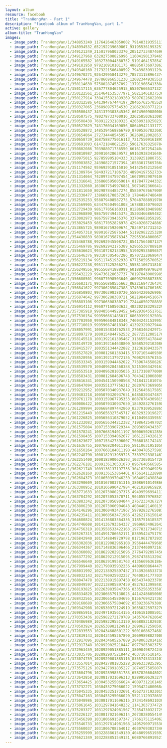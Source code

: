 ```yaml
---
layout: album
resource: facebook
title: "TranHongVan - Part 1"
description: "facebook album of TranHongVan, part 1."
active: gallery
album-title: "TranHongVan"
images:
  - image_path: TranHongVan/1/348853249_1176426463050002_7914831935511173621_n.jpg
  - image_path: TranHongVan/1/348994532_652192239689867_931955361993251523_n.jpg
  - image_path: TranHongVan/1/349121249_215017968023370_2051273340746968041_n.jpg
  - image_path: TranHongVan/1/349127968_632027508826996_1160419013794652663_n.jpg
  - image_path: TranHongVan/1/349165582_1032730044380752_5191464157854761773_n.jpg
  - image_path: TranHongVan/1/349181950_979210910101175_488850736973862935_n.jpg
  - image_path: TranHongVan/1/349340160_2173221506400592_7943983991129409678_n.jpg
  - image_path: TranHongVan/1/349670271_926429958413279_785731158964374034_n.jpg
  - image_path: TranHongVan/1/349674478_197866966531230_1208234493855188362_n.jpg
  - image_path: TranHongVan/1/350114630_575802874537092_1379196654133845809_n.jpg
  - image_path: TranHongVan/1/350117115_636777804625915_6530766653713272210_n.jpg
  - image_path: TranHongVan/1/350122561_2514641535377971_5021146183753668429_n.jpg
  - image_path: TranHongVan/1/350127914_3384155921899269_5897622602209073654_n.jpg
  - image_path: TranHongVan/1/350312586_641394767444197_2846576257055286959_n.jpg
  - image_path: TranHongVan/1/350327065_236898975754530_2186238837712164248_n.jpg
  - image_path: TranHongVan/1/350500437_3431379303845362_6674960908000600598_n.jpg
  - image_path: TranHongVan/1/350507575_780278733700016_3262585036130859613_n.jpg
  - image_path: TranHongVan/1/350508438_760912232180325_4265893182502336632_n.jpg
  - image_path: TranHongVan/1/350527629_743176034169056_8864094213317726194_n.jpg
  - image_path: TranHongVan/1/350528872_1485394568866780_8709526782360288003_n.jpg
  - image_path: TranHongVan/1/350654864_272734448545957_3626902200285374303_n.jpg
  - image_path: TranHongVan/1/350658739_1687588775016113_7217550916189573408_n.jpg
  - image_path: TranHongVan/1/350691093_614721840621250_5961763632587849768_n.jpg
  - image_path: TranHongVan/1/350802086_703988071736550_6616136725424042326_n.jpg
  - image_path: TranHongVan/1/350810987_209010428639572_6916393834164045834_n.jpg
  - image_path: TranHongVan/1/350975015_927859905104333_3138925188075533973_n.jpg
  - image_path: TranHongVan/1/350983852_243908271577394_1058301756976648264_n.jpg
  - image_path: TranHongVan/1/351174562_959692918515010_5414254521256457033_n.jpg
  - image_path: TranHongVan/1/351309764_584937217106726_4890419755273340462_n.jpg
  - image_path: TranHongVan/1/351314664_742097347597454_1667099290791067321_n.jpg
  - image_path: TranHongVan/1/351316641_3368605950059014_8178477244332354728_n.jpg
  - image_path: TranHongVan/1/351332660_1638677549976881_5073492366641492007_n.jpg
  - image_path: TranHongVan/1/351811650_802987844857274_8585976766790096807_n.jpg
  - image_path: TranHongVan/1/352330477_1386691708572638_1784484748640079576_n.jpg
  - image_path: TranHongVan/1/352535253_958879408587275_5704878889197061794_n.jpg
  - image_path: TranHongVan/1/352569905_634476504961008_1678883407960282937_n.jpg
  - image_path: TranHongVan/1/352729439_986177056160311_8128696104898653441_n.jpg
  - image_path: TranHongVan/1/352968890_986759749435375_3530346686948216429_n.jpg
  - image_path: TranHongVan/1/353002973_986759739435376_3370466205929514777_n.jpg
  - image_path: TranHongVan/1/353029459_986177052826978_4294920872488675025_n.jpg
  - image_path: TranHongVan/1/353865725_989016759209674_783497147312424869_n.jpg
  - image_path: TranHongVan/1/354057318_989016725876344_5119298222532001199_n.jpg
  - image_path: TranHongVan/1/354430839_989016735876343_7295536480006770776_n.jpg
  - image_path: TranHongVan/1/355468788_992692945508722_8541756408713793667_n.jpg
  - image_path: TranHongVan/1/355469786_992692942175389_6296553078891063035_n.jpg
  - image_path: TranHongVan/1/355636623_993107282133955_519029535096575750_n.jpg
  - image_path: TranHongVan/1/355646376_993107305467286_8570722206904706794_n.jpg
  - image_path: TranHongVan/1/356219134_995117451932938_6771585957005254702_n.jpg
  - image_path: TranHongVan/1/356227238_995117425266274_5558110673181019120_n.jpg
  - image_path: TranHongVan/1/356249556_995556841888999_6018804897962401294_n.jpg
  - image_path: TranHongVan/1/356432229_994736128637737_7819784300099859168_n.jpg
  - image_path: TranHongVan/1/356680501_996077098503640_460932568073592557_n.jpg
  - image_path: TranHongVan/1/356683171_995556868555663_862216847364343398_n.jpg
  - image_path: TranHongVan/1/356841622_997306285047388_3745961470616521017_n.jpg
  - image_path: TranHongVan/1/356850803_997306298380720_5586422062690673365_n.jpg
  - image_path: TranHongVan/1/356874642_997306288380721_5821984945166767261_n.jpg
  - image_path: TranHongVan/1/356883106_997306308380719_7244405027888350796_n.jpg
  - image_path: TranHongVan/1/356914112_996077168503633_4822021832952294032_n.jpg
  - image_path: TranHongVan/1/357385918_998485644929452_6492938455176124679_n.jpg
  - image_path: TranHongVan/1/357530154_999596661485017_6863939919250349113_n.jpg
  - image_path: TranHongVan/1/357703950_999596684818348_7460424315399577964_n.jpg
  - image_path: TranHongVan/1/357710019_999596674818349_4139232902794442162_n.jpg
  - image_path: TranHongVan/1/358057991_1000154834762533_276834624297144835_n.jpg
  - image_path: TranHongVan/1/358097279_1000154844762532_2877251200517019592_n.jpg
  - image_path: TranHongVan/1/358145518_1001392161305467_3136555417844957823_n.jpg
  - image_path: TranHongVan/1/358149720_1001392164638800_5868529210208638391_n.jpg
  - image_path: TranHongVan/1/358415377_1003551344422882_3123616943357949479_n.jpg
  - image_path: TranHongVan/1/358527820_1000812681363415_5797105440930910251_n.jpg
  - image_path: TranHongVan/1/358528956_1001392137972136_7608293576153406894_n.jpg
  - image_path: TranHongVan/1/358533345_1003159944462022_775967455862672231_n.jpg
  - image_path: TranHongVan/1/358539570_1004096284368388_5215306342916330477_n.jpg
  - image_path: TranHongVan/1/358553510_1004096281035055_3217310877000022409_n.jpg
  - image_path: TranHongVan/1/358583431_1000812684696748_7043421006808900950_n.jpg
  - image_path: TranHongVan/1/358616341_1004541150990568_7418412101074458756_n.jpg
  - image_path: TranHongVan/1/358647094_1003551377756212_202076736990580417_n.jpg
  - image_path: TranHongVan/1/359212952_1005070340937649_3125645617585319740_n.jpg
  - image_path: TranHongVan/1/359403218_1005070320937651_6485820347487547235_n.jpg
  - image_path: TranHongVan/1/359761178_1003159967795353_8087876430981504074_n.jpg
  - image_path: TranHongVan/1/360086422_1005070330937650_1849283276159818596_n.jpg
  - image_path: TranHongVan/1/361209994_1006684897442860_8237910952886553686_n.jpg
  - image_path: TranHongVan/1/361215449_1005656327545717_6832932919627259838_n.jpg
  - image_path: TranHongVan/1/361226825_1005656310879052_6110496335955712471_n.jpg
  - image_path: TranHongVan/1/361232083_1005656344212382_7198642549702530140_n.jpg
  - image_path: TranHongVan/1/361575084_1007153390729344_2093699434337721601_n.jpg
  - image_path: TranHongVan/1/361578241_1007668194011197_500065026128568495_n.jpg
  - image_path: TranHongVan/1/361598435_1007153394062677_1661227432613584178_n.jpg
  - image_path: TranHongVan/1/361623677_1007153427396007_7566818174243796369_n.jpg
  - image_path: TranHongVan/1/361636755_1007668204011196_5911063195105048289_n.jpg
  - image_path: TranHongVan/1/361650264_1007668184011198_4430478527598356294_n.jpg
  - image_path: TranHongVan/1/362248790_1008182913959725_7339792338146704142_n.jpg
  - image_path: TranHongVan/1/362251400_1008182900626393_1037305015472625098_n.jpg
  - image_path: TranHongVan/1/362276181_1009136130531070_8967640566585461720_n.jpg
  - image_path: TranHongVan/1/362621740_1009136137197736_3041629946925632413_n.jpg
  - image_path: TranHongVan/1/362628160_1009136153864401_8756141122898874449_n.jpg
  - image_path: TranHongVan/1/362684373_1010650997046250_168409243883464378_n.jpg
  - image_path: TranHongVan/1/363290609_1010167003761316_3808691014986634453_n.jpg
  - image_path: TranHongVan/1/363300952_1010166990427984_4621020965929339943_n.jpg
  - image_path: TranHongVan/1/363771633_1012073080237375_4949959699411179525_n.jpg
  - image_path: TranHongVan/1/363784292_1012073053570711_9040557976852720737_n.jpg
  - image_path: TranHongVan/1/363803342_1012073056904044_2767233436727655737_n.jpg
  - image_path: TranHongVan/1/363806230_1012073066904043_4084402146013536463_n.jpg
  - image_path: TranHongVan/1/364146296_1013060493471967_5979283276508189205_n.jpg
  - image_path: TranHongVan/1/364235411_1013060503471966_4326217615014990783_n.jpg
  - image_path: TranHongVan/1/364680824_1014136803364336_3185751618537509675_n.jpg
  - image_path: TranHongVan/1/364746608_1014136793364337_1969603496264211947_n.jpg
  - image_path: TranHongVan/1/364756319_1013558533422163_1977831734071979251_n.jpg
  - image_path: TranHongVan/1/365267315_1014591786652171_8389542475179385399_n.jpg
  - image_path: TranHongVan/1/365842940_1017148849729798_8171961787293593906_n.jpg
  - image_path: TranHongVan/1/366302036_1018129082965108_3956444479968565858_n.jpg
  - image_path: TranHongVan/1/366344367_1017148836396466_2137446097216191754_n.jpg
  - image_path: TranHongVan/1/366360002_1018629202915096_27764792097456327_n.jpg
  - image_path: TranHongVan/1/366377292_1018629212915095_2987478513294124351_n.jpg
  - image_path: TranHongVan/1/366546640_1018629199581763_4135669636186476775_n.jpg
  - image_path: TranHongVan/1/367999440_1021790935932256_4409600864447940806_n.jpg
  - image_path: TranHongVan/1/368031992_1022138925897457_3743926653373866781_n.jpg
  - image_path: TranHongVan/1/368032143_1021790925932257_7040824177703968288_n.jpg
  - image_path: TranHongVan/1/368047478_1022138915897458_6054374023370997933_n.jpg
  - image_path: TranHongVan/1/368049597_1022138905897459_4827621399848306875_n.jpg
  - image_path: TranHongVan/1/368193825_1022639835847366_8335256353358775842_n.jpg
  - image_path: TranHongVan/1/368334820_1023066579138025_4414248605008529205_n.jpg
  - image_path: TranHongVan/1/368432565_1023066545804695_8156769421736588671_n.jpg
  - image_path: TranHongVan/1/369160689_1023066575804692_8539236679380190856_n.jpg
  - image_path: TranHongVan/1/369342908_1026530972124919_365502259732768979_n.jpg
  - image_path: TranHongVan/1/369865916_1024971935614156_4106181008501353714_n.jpg
  - image_path: TranHongVan/1/370353436_1025982272179789_1435704762064589669_n.jpg
  - image_path: TranHongVan/1/370486989_1025982295513120_6668082182930153339_n.jpg
  - image_path: TranHongVan/1/370503924_1026530982124918_2890627259050234101_n.jpg
  - image_path: TranHongVan/1/372833553_1028434608601222_9001068627468377115_n.jpg
  - image_path: TranHongVan/1/372839143_1028434595267890_3069989802700052095_n.jpg
  - image_path: TranHongVan/1/372917096_1028434605267889_2848063201416549475_n.jpg
  - image_path: TranHongVan/1/372917348_1028929025218447_8977985302375959006_n.jpg
  - image_path: TranHongVan/1/372963459_1028929051885111_3809049872424621710_n.jpg
  - image_path: TranHongVan/1/373035706_1028929075218442_4637107510145718545_n.jpg
  - image_path: TranHongVan/1/373074759_1028929001885116_8355745313310140254_n.jpg
  - image_path: TranHongVan/1/373557014_1029427881835228_2096333925395361022_n.jpg
  - image_path: TranHongVan/1/373575126_1029427891835227_1874957585887626215_n.jpg
  - image_path: TranHongVan/1/373604796_1028928998551783_6587826604802353811_n.jpg
  - image_path: TranHongVan/1/373642858_1030817031696313_8289950639327983729_n.jpg
  - image_path: TranHongVan/1/373654425_1030453255066024_4089731216146551459_n.jpg
  - image_path: TranHongVan/1/373732271_1030453275066022_159342240006843396_n.jpg
  - image_path: TranHongVan/1/375045335_1030453251732691_4562727192301575750_n.jpg
  - image_path: TranHongVan/1/375047163_1030453295066020_552111293786350792_n.jpg
  - image_path: TranHongVan/1/375048986_1030817011696315_3734148693103071837_n.jpg
  - image_path: TranHongVan/1/375061645_1031297841648232_1141303737472081521_n.jpg
  - image_path: TranHongVan/1/375203377_1031297824981567_7235473032172994027_n.jpg
  - image_path: TranHongVan/1/375226127_1030817021696314_2073828055414942481_n.jpg
  - image_path: TranHongVan/1/375456390_1031806691597347_1766175115406222839_n.jpg
  - image_path: TranHongVan/1/375546733_1031297814981568_1495290971553025836_n.jpg
  - image_path: TranHongVan/1/375560037_1031806708264012_4030769383734654414_n.jpg
  - image_path: TranHongVan/1/376255999_1032288861549130_4048099651939222170_n.jpg
  - image_path: TranHongVan/1/376621349_1032288851549131_6080766891952102951_n.jpg
---
```

